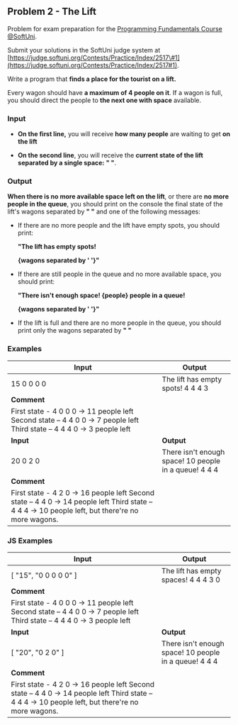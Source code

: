 ## Problem 2 - The Lift

Problem for exam preparation for the [Programming Fundamentals Course
@SoftUni](https://softuni.bg/courses/programming-fundamentals-csharp-java-js-python).

Submit your solutions in the SoftUni judge system at
[https://judge.softuni.org/Contests/Practice/Index/2517\#1](https://judge.softuni.org/Contests/Practice/Index/2517#1).

Write a program that **finds a place for the tourist on a lift.**

Every wagon should have **a maximum of 4 people on it**. If a wagon is full, you
should direct the people to **the next one with space** available.

### Input

-   **On the first line,** you will receive **how many people** are waiting to
    get **on the lift**

-   **On the second line**, you will receive the **current state of the lift
    separated by a single space:** **" "**.

### Output

**When there is no more available space left on the lift**, or there are **no
more people in the queue**, you should print on the console the final state of
the lift's wagons separated by **" "** and one of the following messages:

-   If there are no more people and the lift have empty spots, you should print:

    **"The lift has empty spots!**

    **{wagons separated by ' '}"**

-   If there are still people in the queue and no more available space, you
    should print:

    **"There isn't enough space! {people} people in a queue!**

    **{wagons separated by ' '}"**

-   If the lift is full and there are no more people in the queue, you should
    print only the wagons separated by **" "**

### Examples

| **Input**                                                                                                                                           | **Output**                                            |
|-----------------------------------------------------------------------------------------------------------------------------------------------------|-------------------------------------------------------|
| 15 0 0 0 0                                                                                                                                          | The lift has empty spots! 4 4 4 3                     |
| **Comment**                                                                                                                                         |                                                       |
| First state - 4 0 0 0 -\> 11 people left Second state – 4 4 0 0 -\> 7 people left Third state – 4 4 4 0 -\> 3 people left                           |                                                       |
| **Input**                                                                                                                                           | **Output**                                            |
| 20 0 2 0                                                                                                                                            | There isn't enough space! 10 people in a queue! 4 4 4 |
| **Comment**                                                                                                                                         |                                                       |
| First state - 4 2 0 -\> 16 people left Second state – 4 4 0 -\> 14 people left Third state – 4 4 4 -\> 10 people left, but there're no more wagons. |                                                       |

### JS Examples

| **Input**                                                                                                                                           | **Output**                                            |
|-----------------------------------------------------------------------------------------------------------------------------------------------------|-------------------------------------------------------|
| [  "15",  "0 0 0 0 0" ]                                                                                                                             | The lift has empty spaces! 4 4 4 3 0                  |
| **Comment**                                                                                                                                         |                                                       |
| First state - 4 0 0 0 -\> 11 people left Second state – 4 4 0 0 -\> 7 people left Third state – 4 4 4 0 -\> 3 people left                           |                                                       |
| **Input**                                                                                                                                           | **Output**                                            |
| [  "20",  "0 2 0" ]                                                                                                                                 | There isn't enough space! 10 people in a queue! 4 4 4 |
| **Comment**                                                                                                                                         |                                                       |
| First state - 4 2 0 -\> 16 people left Second state – 4 4 0 -\> 14 people left Third state – 4 4 4 -\> 10 people left, but there're no more wagons. |                                                       |
